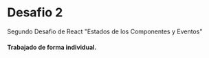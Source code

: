 <h1>Desafio 2</h1>
<p>Segundo Desafio de React "Estados de los Componentes y Eventos"</p>
<h4>Trabajado de forma individual.</h4>
